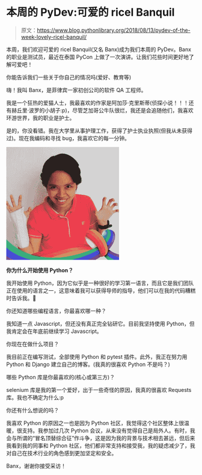# 本周的 PyDev:可爱的 ricel Banquil

> 原文：<https://www.blog.pythonlibrary.org/2018/08/13/pydev-of-the-week-lovely-ricel-banquil/>

本周，我们欢迎可爱的 ricel Banquil(又名 Banx)成为我们本周的 PyDev。Banx 的职业是测试员，最近在泰国 PyCon 上做了一次演讲。让我们花些时间更好地了解可爱吧！

你能告诉我们一些关于你自己的情况吗(爱好、教育等)

嗨！我叫 Banx，是菲律宾一家初创公司的软件 QA 工程师。

我是一个狂热的爱猫人士，我最喜欢的作家是阿加莎·克里斯蒂(侦探小说！！！还有赫丘里·波罗的小胡子:p)，尽管芝加哥公牛队很烂，我还是会追随他们，我喜欢环游世界，我的职业是护士。

是的，你没看错。我在大学里从事护理工作，获得了护士执业执照(但我从未获得过)。现在我编码和寻找 bug，我喜欢它的每一分钟。

[![](img/467b0a4956bec1ee78c339d802c3d42f.png)](https://www.blog.pythonlibrary.org/wp-content/uploads/2018/08/banx.jpg)

**你为什么开始使用 Python？**

我开始使用 Python，因为它似乎是一种很好的学习第一语言，而且它是我们团队正在使用的语言之一，这意味着我可以获得导师的指导，他们可以在我的代码糟糕时告诉我。🙂

你还知道哪些编程语言，你最喜欢哪一种？

我知道一点 Javascript，但还没有真正完全钻研它。目前我坚持使用 Python，但我肯定会在年底前继续学习 Javascript。

你现在在做什么项目？

我目前正在编写测试，全部使用 Python 和 pytest 插件。此外，我正在努力用 Python 和 Django 建立自己的博客。(我真的很喜欢 Python 不是吗？)

哪些 Python 库是你最喜欢的(核心或第三方)？

selenium 库是我的第一个爱好，出于一些奇怪的原因，我真的很喜欢 Requests 库。我也不确定为什么:p

你还有什么想说的吗？

我喜欢 Python 的原因之一也是因为 Python 社区，我觉得这个社区整体上很温暖，很支持。我参加过几次 Python 会议，从来没有觉得自己是局外人。有时，我会与所谓的“冒名顶替综合征”作斗争，这是因为我的背景与技术相去甚远，但后来我看到我的同事和 Python 社区，他们都非常支持和接受我，我的疑虑减少了，我对自己在技术行业的角色感到更加坚定和安全。

Banx，谢谢你接受采访！